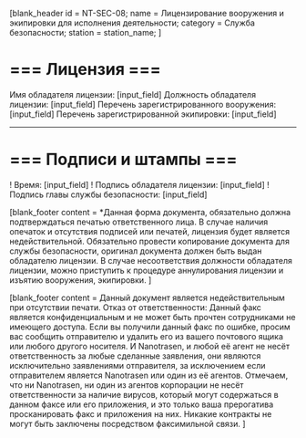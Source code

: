 [blank_header
id = NT-SEC-08;
name = Лицензирование вооружения и экипировки для исполнения деятельности;
category = Служба безопасности;
station = station_name;
]

# === Лицензия ===

Имя обладателя лицензии: [input_field]
Должность обладателя лицензии: [input_field]
Перечень зарегистрированного вооружения: [input_field]
Перечень зарегистрированной экипировки: [input_field]

---

# === Подписи и штампы ===

! Время: [input_field]
! Подпись обладателя лицензии: [input_field]
! Подпись главы службы безопасности: [input_field]

[blank_footer
content = *Данная форма документа, обязательно должна подтверждаться печатью ответственного лица. В случае наличия опечаток и отсутствия подписей или печатей, лицензия будет является недействительной. Обязательно провести копирование документа для службы безопасности, оригинал документа должен быть выдан обладателю лицензии. В случае несоответствия должности обладателя лицензии, можно приступить к процедуре аннулирования лицензии и изъятию вооружения, экипировки.
]

[blank_footer
content = Данный документ является недействительным при отсутствии печати.
Отказ от ответственности: Данный факс является конфиденциальным и не может быть прочтен сотрудниками не имеющего доступа. Если вы получили данный факс по ошибке, просим вас сообщить отправителю и удалить его из вашего почтового ящика или любого другого носителя. И Nanotrasen, и любой её агент не несёт ответственность за любые сделанные заявления, они являются исключительно заявлениями отправителя, за исключением если отправителем является Nanotrasen или один из её агентов. Отмечаем, что ни Nanotrasen, ни один из агентов корпорации не несёт ответственности за наличие вирусов, который могут содержаться в данном факсе или его приложения, и это только ваша прерогатива просканировать факс и приложения на них. Никакие контракты не могут быть заключены посредством факсимильной связи.
]
